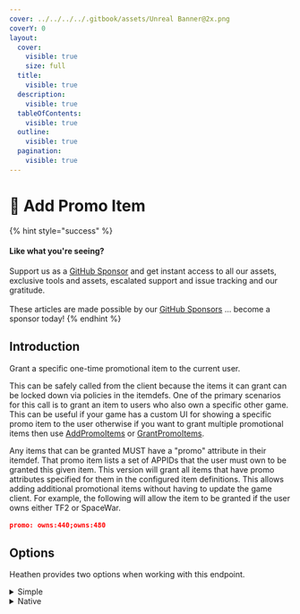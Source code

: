```yaml
---
cover: ../../../../.gitbook/assets/Unreal Banner@2x.png
coverY: 0
layout:
  cover:
    visible: true
    size: full
  title:
    visible: true
  description:
    visible: true
  tableOfContents:
    visible: true
  outline:
    visible: true
  pagination:
    visible: true
---
```


# 🔵 Add Promo Item

{% hint style="success" %}
#### Like what you're seeing?

Support us as a [GitHub Sponsor](../../../../become-a-sponsor/) and get instant access to all our assets, exclusive tools and assets, escalated support and issue tracking and our gratitude.\
\
These articles are made possible by our [GitHub Sponsors](../../../../become-a-sponsor/) ... become a sponsor today!
{% endhint %}

## Introduction

Grant a specific one-time promotional item to the current user.

This can be safely called from the client because the items it can grant can be locked down via policies in the itemdefs. One of the primary scenarios for this call is to grant an item to users who also own a specific other game. This can be useful if your game has a custom UI for showing a specific promo item to the user otherwise if you want to grant multiple promotional items then use [AddPromoItems](https://partner.steamgames.com/doc/api/ISteamInventory#AddPromoItems) or [GrantPromoItems](https://partner.steamgames.com/doc/api/ISteamInventory#GrantPromoItems).

Any items that can be granted MUST have a "promo" attribute in their itemdef. That promo item lists a set of APPIDs that the user must own to be granted this given item. This version will grant all items that have promo attributes specified for them in the configured item definitions. This allows adding additional promotional items without having to update the game client. For example, the following will allow the item to be granted if the user owns either TF2 or SpaceWar.

```json
promo: owns:440;owns:480
```

## Options

Heathen provides two options when working with this endpoint.

<details>

<summary>Simple</summary>

Our Simple variant will save you a lot of effort by handling the result-ready event for you, processing any requested properties and handing you a completed collection of item details when it's all done.

With the simple method, you should provide the item you wish to add as well as any properties you would like us to read from the resulting item. In most cases you won't need additional properties read however if your items have generators on them that create custom properties on creation then you may want to have us read those for you

#### Item Def (input)

The item to grant the player

#### Read Properties (input)

An array of strings being the keys for each property you would like us to read for you

#### Callback (input)

The callback is an event that will contain the [UEResult](../enumerators/ueresult.md) of the request and an array of [Item Detail With Properties](../types/item-detail-with-properties.md)

### Example

<img src="../../../../.gitbook/assets/image (189).png" alt="Simple Add Promo Item Example" data-size="original">

Note that we never return the result handle to you, we track this handle, process the items, read the requested properties and destroy the handle for you returning to you the resulting data in an array.

</details>

<details>

<summary>Native</summary>

The native Steam API works by issuing the request and returning an Item Request Handle when the request is filled Steam will execute the Result Ready callback. You must then read the details, properties and other aspects you desire from the result and then destroy the result handle.

#### Item Def (input)

The definition ID of the item to grant the player.

### Example

To get the handle you make your request, and check if the request was successful, if so store that request ... you'll need the handle from it later. This will prompt Steam to execute the Result Ready event when the results have been read.

<img src="../../../../.gitbook/assets/image (188).png" alt="" data-size="original">

When the Result Ready is executed you will need to check if it matches your result handle, fetch the items contained in that result, and for each item fetch whatever additional properties you may need.



<img src="../../../../.gitbook/assets/image (186).png" alt="" data-size="original">

Importantly when you are done reading the data returned by that result you need to destroy the handle.

<img src="../../../../.gitbook/assets/image (187).png" alt="" data-size="original">

</details>

